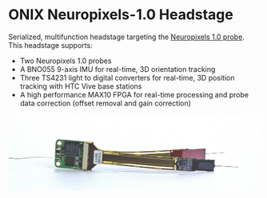 # ONIX Neuropixels-1.0 Headstage
Serialized, multifunction headstage targeting the [Neuropixels 1.0
probe](https://www.neuropixels.org/probe). This headstage supports:

- Two Neuropixels 1.0 probes
- A BNO055 9-axis IMU for real-time, 3D orientation tracking
- Three TS4231 light to digital converters for real-time, 3D position tracking
  with HTC Vive base stations
- A high performance MAX10 FPGA for real-time processing and probe data
  correction (offset removal and gain correction)

![headstage-neuropix1 revision 1.2](./resources/headstage-neuropix1_1r2_side-with-probes.jpg)
